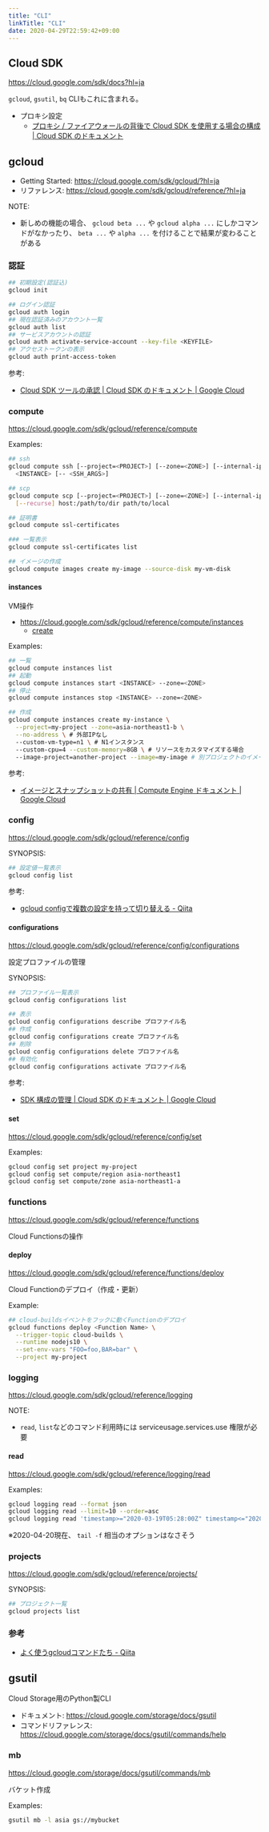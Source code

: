 ```yaml
---
title: "CLI"
linkTitle: "CLI"
date: 2020-04-29T22:59:42+09:00
---
```


## Cloud SDK

https://cloud.google.com/sdk/docs?hl=ja

`gcloud`, `gsutil`, `bq` CLIもこれに含まれる。

- プロキシ設定
  - [プロキシ / ファイアウォールの背後で Cloud SDK を使用する場合の構成 | Cloud SDK のドキュメント](https://cloud.google.com/sdk/docs/proxy-settings?hl=ja)

## gcloud

- Getting Started: https://cloud.google.com/sdk/gcloud/?hl=ja
- リファレンス: https://cloud.google.com/sdk/gcloud/reference/?hl=ja

NOTE:

- 新しめの機能の場合、 `gcloud beta ...` や `gcloud alpha ...` にしかコマンドがなかったり、 `beta ...` や `alpha ...` を付けることで結果が変わることがある

### 認証

```sh
## 初期設定(認証込)
gcloud init

## ログイン認証
gcloud auth login
## 現在認証済みのアカウント一覧
gcloud auth list
## サービスアカウントの認証
gcloud auth activate-service-account --key-file <KEYFILE>
## アクセストークンの表示
gcloud auth print-access-token
```

参考:
- [Cloud SDK ツールの承認 | Cloud SDK のドキュメント | Google Cloud](https://cloud.google.com/sdk/docs/authorizing?hl=ja)


### compute

https://cloud.google.com/sdk/gcloud/reference/compute

Examples:

```sh
## ssh
gcloud compute ssh [--project=<PROJECT>] [--zone=<ZONE>] [--internal-ip | --tunnel-through-iap] \
  <INSTANCE> [-- <SSH_ARGS>]

## scp
gcloud compute scp [--project=<PROJECT>] [--zone=<ZONE>] [--internal-ip | --tunnel-through-iap] \
  [--recurse] host:/path/to/dir path/to/local

## 証明書
gcloud compute ssl-certificates

### 一覧表示
gcloud compute ssl-certificates list

## イメージの作成
gcloud compute images create my-image --source-disk my-vm-disk
```

#### instances

VM操作

- https://cloud.google.com/sdk/gcloud/reference/compute/instances
  - [create](https://cloud.google.com/sdk/gcloud/reference/compute/instances/create)

Examples:

```sh
## 一覧
gcloud compute instances list
## 起動
gcloud compute instances start <INSTANCE> --zone=<ZONE>
## 停止
gcloud compute instances stop <INSTANCE> --zone=<ZONE>

## 作成
gcloud compute instances create my-instance \
  --project=my-project --zone=asia-northeast1-b \
  --no-address \ # 外部IPなし
  --custom-vm-type=n1 \ # N1インスタンス
  --custom-cpu=4 --custom-memory=8GB \ # リソースをカスタマイズする場合
  --image-project=another-project --image=my-image # 別プロジェクトのイメージを使う
```

参考:

- [イメージとスナップショットの共有 | Compute Engine ドキュメント | Google Cloud](https://cloud.google.com/compute/docs/images/sharing-images-across-projects?hl=ja)


### config

https://cloud.google.com/sdk/gcloud/reference/config

SYNOPSIS:

```sh
## 設定値一覧表示
gcloud config list
```

参考:

- [gcloud configで複数の設定を持って切り替える - Qiita](https://qiita.com/sky0621/items/597d4de7ed9ba7e31f6d)

#### configurations

https://cloud.google.com/sdk/gcloud/reference/config/configurations

設定プロファイルの管理

SYNOPSIS:

```sh
## プロファイル一覧表示
gcloud config configurations list

## 表示
gcloud config configurations describe プロファイル名
## 作成
gcloud config configurations create プロファイル名
## 削除
gcloud config configurations delete プロファイル名
## 有効化
gcloud config configurations activate プロファイル名
```

参考:

- [SDK 構成の管理 | Cloud SDK のドキュメント | Google Cloud](https://cloud.google.com/sdk/docs/configurations?hl=ja)


#### set

https://cloud.google.com/sdk/gcloud/reference/config/set

Examples:

```sh
gcloud config set project my-project
gcloud config set compute/region asia-northeast1
gcloud config set compute/zone asia-northeast1-a
```

### functions

https://cloud.google.com/sdk/gcloud/reference/functions

Cloud Functionsの操作

#### deploy

https://cloud.google.com/sdk/gcloud/reference/functions/deploy

Cloud Functionのデプロイ（作成・更新）

Example:

```sh
## cloud-buildsイベントをフックに動くFunctionのデプロイ
gcloud functions deploy <Function Name> \
  --trigger-topic cloud-builds \
  --runtime nodejs10 \
  --set-env-vars "FOO=foo,BAR=bar" \
  --project my-project
```


### logging

https://cloud.google.com/sdk/gcloud/reference/logging

NOTE:

- `read`, `list`などのコマンド利用時には serviceusage.services.use 権限が必要

#### read

https://cloud.google.com/sdk/gcloud/reference/logging/read

Examples:

```sh
gcloud logging read --format json
gcloud logging read --limit=10 --order=asc
gcloud logging read 'timestamp>="2020-03-19T05:28:00Z" timestamp<="2020-03-25T05:33:28Z"'
```

※2020-04-20現在、 `tail -f` 相当のオプションはなさそう


### projects

https://cloud.google.com/sdk/gcloud/reference/projects/

SYNOPSIS:

```sh
## プロジェクト一覧
gcloud projects list
```

### 参考

- [よく使うgcloudコマンドたち - Qiita](https://qiita.com/masaaania/items/7a83c5e44e351b4a3a2c)


## gsutil

Cloud Storage用のPython製CLI

- ドキュメント: https://cloud.google.com/storage/docs/gsutil
- コマンドリファレンス: https://cloud.google.com/storage/docs/gsutil/commands/help

### mb

https://cloud.google.com/storage/docs/gsutil/commands/mb

バケット作成

Examples:

```sh
gsutil mb -l asia gs://mybucket
```
